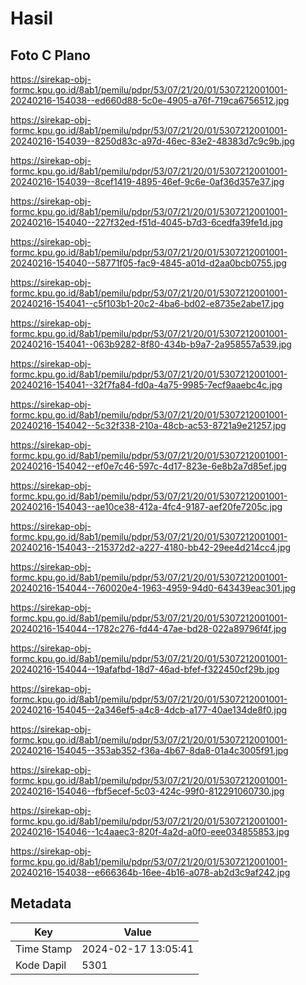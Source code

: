 # Hasil

## Foto C Plano

https://sirekap-obj-formc.kpu.go.id/8ab1/pemilu/pdpr/53/07/21/20/01/5307212001001-20240216-154038--ed660d88-5c0e-4905-a76f-719ca6756512.jpg

https://sirekap-obj-formc.kpu.go.id/8ab1/pemilu/pdpr/53/07/21/20/01/5307212001001-20240216-154039--8250d83c-a97d-46ec-83e2-48383d7c9c9b.jpg

https://sirekap-obj-formc.kpu.go.id/8ab1/pemilu/pdpr/53/07/21/20/01/5307212001001-20240216-154039--8cef1419-4895-46ef-9c6e-0af36d357e37.jpg

https://sirekap-obj-formc.kpu.go.id/8ab1/pemilu/pdpr/53/07/21/20/01/5307212001001-20240216-154040--227f32ed-f51d-4045-b7d3-6cedfa39fe1d.jpg

https://sirekap-obj-formc.kpu.go.id/8ab1/pemilu/pdpr/53/07/21/20/01/5307212001001-20240216-154040--58771f05-fac9-4845-a01d-d2aa0bcb0755.jpg

https://sirekap-obj-formc.kpu.go.id/8ab1/pemilu/pdpr/53/07/21/20/01/5307212001001-20240216-154041--c5f103b1-20c2-4ba6-bd02-e8735e2abe17.jpg

https://sirekap-obj-formc.kpu.go.id/8ab1/pemilu/pdpr/53/07/21/20/01/5307212001001-20240216-154041--063b9282-8f80-434b-b9a7-2a958557a539.jpg

https://sirekap-obj-formc.kpu.go.id/8ab1/pemilu/pdpr/53/07/21/20/01/5307212001001-20240216-154041--32f7fa84-fd0a-4a75-9985-7ecf9aaebc4c.jpg

https://sirekap-obj-formc.kpu.go.id/8ab1/pemilu/pdpr/53/07/21/20/01/5307212001001-20240216-154042--5c32f338-210a-48cb-ac53-8721a9e21257.jpg

https://sirekap-obj-formc.kpu.go.id/8ab1/pemilu/pdpr/53/07/21/20/01/5307212001001-20240216-154042--ef0e7c46-597c-4d17-823e-6e8b2a7d85ef.jpg

https://sirekap-obj-formc.kpu.go.id/8ab1/pemilu/pdpr/53/07/21/20/01/5307212001001-20240216-154043--ae10ce38-412a-4fc4-9187-aef20fe7205c.jpg

https://sirekap-obj-formc.kpu.go.id/8ab1/pemilu/pdpr/53/07/21/20/01/5307212001001-20240216-154043--215372d2-a227-4180-bb42-29ee4d214cc4.jpg

https://sirekap-obj-formc.kpu.go.id/8ab1/pemilu/pdpr/53/07/21/20/01/5307212001001-20240216-154044--760020e4-1963-4959-94d0-643439eac301.jpg

https://sirekap-obj-formc.kpu.go.id/8ab1/pemilu/pdpr/53/07/21/20/01/5307212001001-20240216-154044--1782c276-fd44-47ae-bd28-022a89796f4f.jpg

https://sirekap-obj-formc.kpu.go.id/8ab1/pemilu/pdpr/53/07/21/20/01/5307212001001-20240216-154044--19afafbd-18d7-46ad-bfef-f322450cf29b.jpg

https://sirekap-obj-formc.kpu.go.id/8ab1/pemilu/pdpr/53/07/21/20/01/5307212001001-20240216-154045--2a346ef5-a4c8-4dcb-a177-40ae134de8f0.jpg

https://sirekap-obj-formc.kpu.go.id/8ab1/pemilu/pdpr/53/07/21/20/01/5307212001001-20240216-154045--353ab352-f36a-4b67-8da8-01a4c3005f91.jpg

https://sirekap-obj-formc.kpu.go.id/8ab1/pemilu/pdpr/53/07/21/20/01/5307212001001-20240216-154046--fbf5ecef-5c03-424c-99f0-812291060730.jpg

https://sirekap-obj-formc.kpu.go.id/8ab1/pemilu/pdpr/53/07/21/20/01/5307212001001-20240216-154046--1c4aaec3-820f-4a2d-a0f0-eee034855853.jpg

https://sirekap-obj-formc.kpu.go.id/8ab1/pemilu/pdpr/53/07/21/20/01/5307212001001-20240216-154038--e666364b-16ee-4b16-a078-ab2d3c9af242.jpg


## Metadata

| Key        | Value               |
| ---------- | ------------------- |
| Time Stamp | 2024-02-17 13:05:41 |
| Kode Dapil | 5301                |



